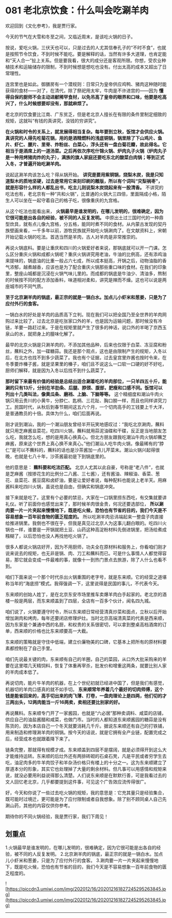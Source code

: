 # 081 老北京饮食：什么叫会吃涮羊肉

欢迎回到《文化参考》，我是贾行家。

今天的节气在大雪和冬至之间，又临近周末，是该吃火锅的日子。

按说，爱吃火锅，三伏天也可以，只是过去的人尤其信奉孔子的“不时不食”，也就是按照节令饮食，不到时候不能吃。要是解释的话，当然有许多大道理，也肯定能和“天人合一”扯上关系。但是要我看，很大的成分还是客观所限。你想，受农业种植技术和运输储存的限制，不到时候想是想吃也没有。付出太高的成本又超出了日常理性。

连宫里也是如此。御膳房有一个潜规则：日常只为皇帝供应鸡鸭、猪肉这种随时能获得的食材——对了，在清代，除了祭祀用太牢，牛肉是不许进宫的——因为 **懂得自保的厨师不会主动进献稀罕食材，以免吊高了皇帝的眼界和口味，他要是吃高兴了，什么时候想要却没有，那就麻烦了。**

老北京的饮食要比江南、广东贫乏，但是老北京人擅长在有限的条件里制定细致的规矩，这就叫“有钱的真讲究，没钱的穷讲究”。

 **在火锅和时令的关系上，就发展得相当复杂。每年要到立秋，饭馆才会供应火锅。真讲究的人得先吃菊花锅，用的是酒精燃料的浅底铜锅，锅里除了下山鸡片、鱼片、虾仁、腰片、里脊、炸粉丝、白菜心，浮头还有一盘白菊花瓣，故此得名。它相当于是酒席上的一道汤菜。之后再依次序吃什锦火锅、炉肉丸子火锅（炉肉丸子是一种用烤猪肉炸的丸子），满族的旗人家庭还要吃东北的酸菜白肉锅；等到正式入冬，才普遍开始吃涮羊肉。**

说起这涮羊肉该怎么吃？得从锅开始。 **讲究是要用紫铜锅，烧梨木炭，我是只知道梨木的质地坚硬，过去是常用它来刻印刷的雕版，所以有个词叫“灾梨祸枣”，就是形容什么样的人都乱出书，吃主儿则说梨木炭烧起来有一股清香。** 不讲究的吃法也有，老北京有一种“共和火锅”，比普通的火锅大三四倍，里面隔成小格，陌生人可以坐在一起守着自己的格子吃，很像重庆的九宫格。

从这个吃法也能看出来， **火锅最早是谁发明的，在哪儿发明的，很难确定，因为它很可能是出各自的经验，被不同的人反复发明。** 中原出土过三国时代的一种鼎型炊具，就有点儿像九宫格，分五格，能同时煮不同的食材。从内蒙古发现的契丹族壁画来看，一千多年以前，游牧民族就开始吃火锅涮肉了。在文献资料上，宋朝开始记载火锅的吃法。首选当然是羊肉，古人对羊肉是非常推崇的。

再说火锅底料。要是让重庆和四川的火锅爱好者来说，那锅底就可以开一门课。怎么区分重庆火锅和成都火锅呢？重庆火锅讲究用老油，牛油的比例高，还有添鸡油来提味的，锅底油的比重一般占六七成，所以成本挺高，开锅之后，动物油脂的香气浓郁，越煮越香，应该也是为了配合重庆火锅那些重口味的食材。在我们的印象里，整座山城都是沉浸在火锅气味儿里的。而成都的锅底是牛油少、清油多，熬制的时候按不同的配方添加香料，味道相对柔和，讲究是辣而不燥。这也可以说是两座城市的不同气质。

 **至于北京涮羊肉的锅底，最正宗的就是一锅白水。加点儿小虾米和葱姜，只是为了应付外行的食客。**

一锅白水的好处是羊肉的品质高下立判。现在我们可以把全国乃至全世界的羊肉网购过来比较了，过去北京是吃张家口外的羊，也是因为运输问题，那时候没有冷链，羊要一路赶过来。于是在规矩里就产生了很多的神话，说口外的羊喝了京西玉泉山的水，就把身上的膻味化解了。

最早的北京火锅是只涮羊肉的，不添加其他品种，后来也仅限于白菜、冻豆腐和粉丝，蘸料之外，加一碟糖蒜。我还是那个观点，这也是由限制产生的规矩，入冬以后，在北方也找不到多少蔬菜了。我也有个证据，过去皇宫里炸酱也按时令来，在冬季要炸榛子酱，就是坚果里的榛子，咱们且不说这么一口软一口硬的好不好吃，厨师们解释，就是因为入冬以后找不到什么蔬菜了。

 **那时留下来最有价值的经验是总结出适合涮着吃的羊肉部位，一只羊四五十斤，能涮的只有13斤，分别在羊肋条、后腿、脖颈、腹部，肥瘦和口感不同。饭馆可以列出十几类叫法，像黄瓜条、磨裆、上脑、下脑等等。** 这个精细度和潮汕牛肉火锅只用云贵川的小黄牛，分脖仁、匙柄、三花趾、胸口朥一样，而且也同样讲究刀工。民国时代，从秋后到春节期间这五六个月，一个切肉高手的工钱要上千大洋，是普通教员的十倍。具体为什么，咱们后面再说。

刚才说到潮汕，我的一个潮汕朋友曾经半开玩笑地感叹过：“我吃北京涮肉，蘸料就只用芝麻酱韭菜花，吃四川火锅，蘸料就用蒜泥油碟和干碟，反正是当地朋友怎么吃，我就怎么吃，想的是用真心换真心。但北方朋友跟我吃潮汕牛肉火锅却蘸芝麻酱，原来这个世界上真心换不来真心。”他们潮汕人吃牛肉火锅，像最稀有的“脖仁”是可以不蘸料的，蘸料的话也是沙茶酱加一点儿芹菜末。潮汕火锅兴起得很晚，也就是七八十年，沙茶酱最初是下到锅底里的。

他的意思是： **蘸料要和吃法匹配。** 北京人尤其以此自豪，号称是“老八件”，也就是芝麻酱（按掺花生的比例分二八酱、三七酱），还有酱油、辣椒油、香菜、葱花、韭菜花、酱豆腐和卤虾油，要是让爱好者说，每种配料也能说上老半天。用麻酱料来吃四川火锅，虽说也是自由，但确实和锅底冲突。

接下来就是吃了。这里有个必要的禁忌，大家在一口锅里捞东西吃，有交集就要讲礼仪。听了前面你也感觉出来了，那时候羊肉很金贵，何况还要选部位， **所以涮肉要一片一片夹起来慢慢地下，既是吃火候，恐怕也有节省的目的，我们今天是不容易想象一百年前食物的匮乏程度的。** 所以吃涮羊肉忌讳端起来一整盘子肉直接给推进锅里。我倒也不很在乎，但我是真见过北京人为这事儿翻白眼的。吃四川火锅也一样，谁要是一开锅就把土豆、山药这种高淀粉材料先倒进锅里，把汤给煮成糨糊了，以后恐怕也没人再找他吃火锅了。

很多人都说火锅店好开，因为不用厨师，功夫全在原材料和服务上，你看咱们刚才说来说去的规矩，也无非是锅、肉、刀工和蘸料而已。可是什么事情人人都觉得容易，那它就会变成一件最难的事，就像十一到热门景点去旅游，除了人什么也看不到。

咱们下面来说一个那个时代杀出火锅重围的老字号，就是东来顺。它的经营之道堪称当年的“海底捞”模式。我得强调一下，这里说得是民国的事儿，不代表今天。

东来顺的创始人姓丁，是在北京东安市场里推车卖爆羊肉白手起家的。老北京的酒楼一般是两层，而东来顺盖到了四层，全店有一百多个伙计，闻名四九城。

咱们说了，火锅要遵守时令，所以东来顺日常经营清真炒菜和面点，立秋以后开始增加涮肉和烤肉，每年还要闭店修理炉灶。当时北京高端清真菜的代表是西来顺，因为东家是个兼通中西的名厨，和权贵的关系很密切，可以拿到整桌高档酒席的订单，西来顺的价格也比东来顺要高一大截。

东来顺的策略就是守住中低端，建立价廉物美的口碑，它基本上把所有的原材料要素都控制在了自己手里。

咱们先说最关键的肉，东来顺有自己的羊圈，自己的菜园，从口外大批采购来的羊要在这里喂几天精饲料，恢复了体重再宰杀，批发价和增重这两条，就要比别人家的羊肉成本低了。

再说切肉，能片牛羊肉的机器，在上个世纪初就已经进中国了，但是我们有感觉，机器切的羊肉口感真的就不如手切。 **东来顺常年养着几个最好的切肉师傅，这个钱是能省回来的，高手切出来的肉飞薄、打卷，一盘肉理论上是四两，他们切的才三两出头，12两肉能当一斤16两卖，卖相还要比别家的好。**

再说蘸料。东来顺专门开了一家酱园，也就是“六必居”那种卖调料、咸菜的店铺，供应自己的油盐酱醋和咸菜，也做门市。当时的人都知道东来顺酱园的糖蒜是没有陈货的，因为本店自己一个冬天就要消耗几千斤。据说东来顺还有自己的打铁铺，用来制造和修理涮羊肉的铜锅。按今天的话说，就是它拥有全产业链，配置完成之后，经营成本也就跟着降下来了。

链条完整，那就得有规模才成。东来顺盖到四层不是摆阔，就是必须得开到这么大才能维持运转。东来顺的后灶外还有两排砖砌的石桌石凳，凡是平民或者穷学生去吃，油足肉多的牛羊肉饺子和羊杂汤价格只有楼上的十分之一。这为东来顺建立了厚道本分的形象，其实它也处理掉了大量的剩余材料。但凡事可以用感情和规矩来说，就没必要用利益说得那么清楚。人们说东来顺是在默默行善，可是我看过去的文人回忆老北京，几乎都要提到这件事，可见这个广告效应流传得很广。

好，今天和你说了一些过去吃火锅的规矩，我的意思是：它充其量只是经验集合，既可能时过境迁，更可能是为了应付限制或者自我想象。除了别不顾同桌人自己先涮山药，其他的内容仅供你参考。

期待你的不同火锅经验，我是贾行家，我们下周见！

## 划重点

1.火锅最早是谁发明的，在哪儿发明的，很难确定，因为它很可能是出各自的经验，被不同的人反复发明。
2.北京涮羊肉的锅底，最正宗的就是一锅白水。加点儿小虾米和葱姜，只是为了应付外行的食客。
3.涮肉要一片一片夹起来慢慢地下，既是吃火候，恐怕也有节省的目的，我们今天是不容易想象一百年前食物的匮乏程度的。

![https://piccdn3.umiwi.com/img/202012/16/202012161827245295263845.jpg](https://piccdn3.umiwi.com/img/202012/16/202012161827245295263845.jpg)

---
